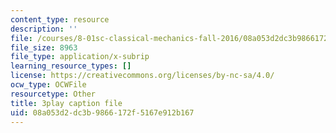 ```yaml
---
content_type: resource
description: ''
file: /courses/8-01sc-classical-mechanics-fall-2016/08a053d2dc3b9866172f5167e912b167_3V5y9uq5au0.srt
file_size: 8963
file_type: application/x-subrip
learning_resource_types: []
license: https://creativecommons.org/licenses/by-nc-sa/4.0/
ocw_type: OCWFile
resourcetype: Other
title: 3play caption file
uid: 08a053d2-dc3b-9866-172f-5167e912b167
---
```


